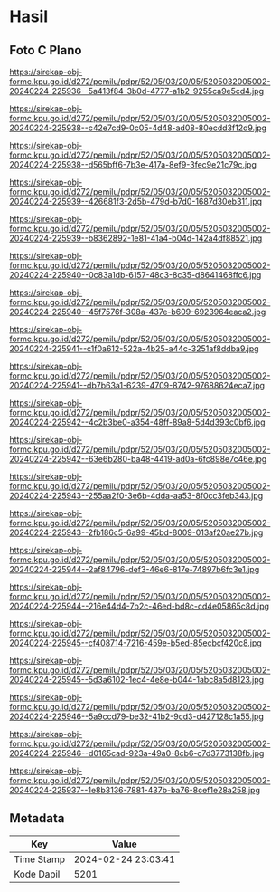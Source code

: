 # Hasil

## Foto C Plano

https://sirekap-obj-formc.kpu.go.id/d272/pemilu/pdpr/52/05/03/20/05/5205032005002-20240224-225936--5a413f84-3b0d-4777-a1b2-9255ca9e5cd4.jpg

https://sirekap-obj-formc.kpu.go.id/d272/pemilu/pdpr/52/05/03/20/05/5205032005002-20240224-225938--c42e7cd9-0c05-4d48-ad08-80ecdd3f12d9.jpg

https://sirekap-obj-formc.kpu.go.id/d272/pemilu/pdpr/52/05/03/20/05/5205032005002-20240224-225938--d565bff6-7b3e-417a-8ef9-3fec9e21c79c.jpg

https://sirekap-obj-formc.kpu.go.id/d272/pemilu/pdpr/52/05/03/20/05/5205032005002-20240224-225939--426681f3-2d5b-479d-b7d0-1687d30eb311.jpg

https://sirekap-obj-formc.kpu.go.id/d272/pemilu/pdpr/52/05/03/20/05/5205032005002-20240224-225939--b8362892-1e81-41a4-b04d-142a4df88521.jpg

https://sirekap-obj-formc.kpu.go.id/d272/pemilu/pdpr/52/05/03/20/05/5205032005002-20240224-225940--0c83a1db-6157-48c3-8c35-d8641468ffc6.jpg

https://sirekap-obj-formc.kpu.go.id/d272/pemilu/pdpr/52/05/03/20/05/5205032005002-20240224-225940--45f7576f-308a-437e-b609-6923964eaca2.jpg

https://sirekap-obj-formc.kpu.go.id/d272/pemilu/pdpr/52/05/03/20/05/5205032005002-20240224-225941--c1f0a612-522a-4b25-a44c-3251af8ddba9.jpg

https://sirekap-obj-formc.kpu.go.id/d272/pemilu/pdpr/52/05/03/20/05/5205032005002-20240224-225941--db7b63a1-6239-4709-8742-97688624eca7.jpg

https://sirekap-obj-formc.kpu.go.id/d272/pemilu/pdpr/52/05/03/20/05/5205032005002-20240224-225942--4c2b3be0-a354-48ff-89a8-5d4d393c0bf6.jpg

https://sirekap-obj-formc.kpu.go.id/d272/pemilu/pdpr/52/05/03/20/05/5205032005002-20240224-225942--63e6b280-ba48-4419-ad0a-6fc898e7c46e.jpg

https://sirekap-obj-formc.kpu.go.id/d272/pemilu/pdpr/52/05/03/20/05/5205032005002-20240224-225943--255aa2f0-3e6b-4dda-aa53-8f0cc3feb343.jpg

https://sirekap-obj-formc.kpu.go.id/d272/pemilu/pdpr/52/05/03/20/05/5205032005002-20240224-225943--2fb186c5-6a99-45bd-8009-013af20ae27b.jpg

https://sirekap-obj-formc.kpu.go.id/d272/pemilu/pdpr/52/05/03/20/05/5205032005002-20240224-225944--2af84796-def3-46e6-817e-74897b6fc3e1.jpg

https://sirekap-obj-formc.kpu.go.id/d272/pemilu/pdpr/52/05/03/20/05/5205032005002-20240224-225944--216e44d4-7b2c-46ed-bd8c-cd4e05865c8d.jpg

https://sirekap-obj-formc.kpu.go.id/d272/pemilu/pdpr/52/05/03/20/05/5205032005002-20240224-225945--cf408714-7216-459e-b5ed-85ecbcf420c8.jpg

https://sirekap-obj-formc.kpu.go.id/d272/pemilu/pdpr/52/05/03/20/05/5205032005002-20240224-225945--5d3a6102-1ec4-4e8e-b044-1abc8a5d8123.jpg

https://sirekap-obj-formc.kpu.go.id/d272/pemilu/pdpr/52/05/03/20/05/5205032005002-20240224-225946--5a9ccd79-be32-41b2-9cd3-d427128c1a55.jpg

https://sirekap-obj-formc.kpu.go.id/d272/pemilu/pdpr/52/05/03/20/05/5205032005002-20240224-225946--d0165cad-923a-49a0-8cb6-c7d3773138fb.jpg

https://sirekap-obj-formc.kpu.go.id/d272/pemilu/pdpr/52/05/03/20/05/5205032005002-20240224-225937--1e8b3136-7881-437b-ba76-8cef1e28a258.jpg


## Metadata

| Key        | Value               |
| ---------- | ------------------- |
| Time Stamp | 2024-02-24 23:03:41 |
| Kode Dapil | 5201                |



